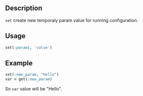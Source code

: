 
## Description

`set` create new temporaly param value for running configuration.

## Usage

```ruby
set(:param1, 'value')
```

## Example

```ruby
set(:new_param, "Hello")
var = get(:new_param)
```
So `var` value will be "Hello".
